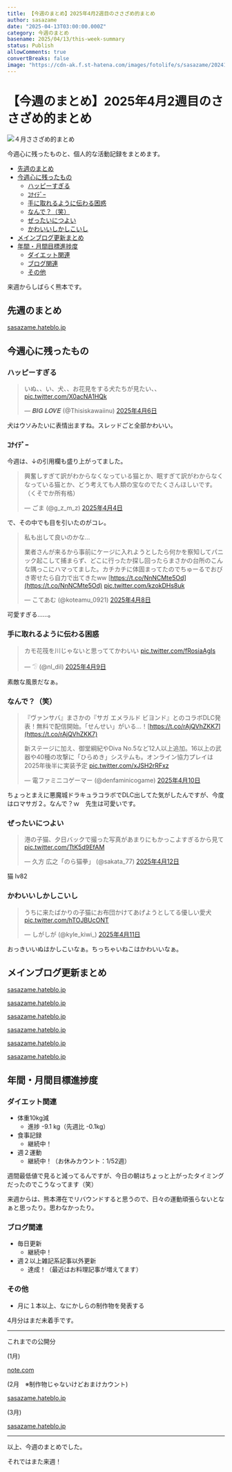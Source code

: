 ```yaml
---
title: 【今週のまとめ】2025年4月2週目のささざめ的まとめ
author: sasazame
date: "2025-04-13T03:00:00.000Z"
category: 今週のまとめ
basename: 2025/04/13/this-week-summary
status: Publish
allowComments: true
convertBreaks: false
image: "https://cdn-ak.f.st-hatena.com/images/fotolife/s/sasazame/20241121/20241121212809.png"
---
```

# 【今週のまとめ】2025年4月2週目のささざめ的まとめ

![４月ささざめ的まとめ](https://cdn-ak.f.st-hatena.com/images/fotolife/s/sasazame/20241121/20241121212809.png)

今週心に残ったものと、個人的な活動記録をまとめます。

<!-- Extended Body -->

-   [先週のまとめ](#先週のまとめ)
-   [今週心に残ったもの](#今週心に残ったもの)
    -   [ハッピーすぎる](#ハッピーすぎる)
    -   [ｺﾅｲﾃﾞｰ](#ｺﾅｲﾃﾞｰ)
    -   [手に取れるように伝わる困惑](#手に取れるように伝わる困惑)
    -   [なんで？（笑）](#なんで笑)
    -   [ぜったいにつよい](#ぜったいにつよい)
    -   [かわいいしかしこいし](#かわいいしかしこいし)
-   [メインブログ更新まとめ](#メインブログ更新まとめ)
-   [年間・月間目標進捗度](#年間月間目標進捗度)
    -   [ダイエット関連](#ダイエット関連)
    -   [ブログ関連](#ブログ関連)
    -   [その他](#その他)

来週からしばらく熊本です。

## 先週のまとめ

[sasazame.hateblo.jp](https://sasazame.hateblo.jp/entry/2025/04/06/163722)

## 今週心に残ったもの

### ハッピーすぎる

> いぬ、、い、犬、、お花見をする犬たちが見たい、、 [pic.twitter.com/X0acNA1HQk](https://t.co/X0acNA1HQk)
> 
> — 𝑩𝑰𝑮 𝑳𝑶𝑽𝑬 (@Thisiskawaiinu) [2025年4月6日](https://twitter.com/Thisiskawaiinu/status/1908784165765456272?ref_src=twsrc%5Etfw)

犬はウソみたいに表情出ますね。スレッドごと全部かわいい。

### ｺﾅｲﾃﾞｰ

今週は、↓の引用欄も盛り上がってました。

> 興奮しすぎて訳がわからなくなっている猫とか、眠すぎて訳がわからなくなっている猫とか、どう考えても人類の宝なのでたくさんほしいです。（くそでか所有格）
> 
> — ごま (@g\_z\_m\_z) [2025年4月4日](https://twitter.com/g_z_m_z/status/1908117195928010755?ref_src=twsrc%5Etfw)

で、その中でも目を引いたのがコレ。

> 私も出して良いのかな…  
>   
> 業者さんが来るから事前にケージに入れようとしたら何かを察知してパニック起こして捕まらず、どこに行ったか探し回ったらまさかの台所のこんな隅っこにハマってました。カチカチに体固まってたのでちゅーるでおびき寄せたら自力で出てきたww [https://t.co/NnNCMte5Od](https://t.co/NnNCMte5Od) [pic.twitter.com/kzokDHs8uk](https://t.co/kzokDHs8uk)
> 
> — こてあむ (@koteamu\_0921) [2025年4月8日](https://twitter.com/koteamu_0921/status/1909432368047571199?ref_src=twsrc%5Etfw)

可愛すぎる……。

### 手に取れるように伝わる困惑

> カモ花筏を川じゃないと思っててかわいい [pic.twitter.com/fRosiaAgIs](https://t.co/fRosiaAgIs)
> 
> — 𓅿 (@nl\_dil) [2025年4月9日](https://twitter.com/nl_dil/status/1909890756812120526?ref_src=twsrc%5Etfw)

素敵な風景だなぁ。

### なんで？（笑）

> 『ヴァンサバ』まさかの『サガ エメラルド ビヨンド』とのコラボDLC発表！無料で配信開始。「せんせい」がいる…！[https://t.co/rAjQVhZKK7](https://t.co/rAjQVhZKK7)  
>   
> 新ステージに加え、御堂綱紀やDiva No.5など12人以上追加。16以上の武器や40種の攻撃に「ひらめき」システムも。オンライン協力プレイは2025年後半に実装予定 [pic.twitter.com/xJSH2rRFxz](https://t.co/xJSH2rRFxz)
> 
> — 電ファミニコゲーマー (@denfaminicogame) [2025年4月10日](https://twitter.com/denfaminicogame/status/1910451968293953661?ref_src=twsrc%5Etfw)

ちょっとまえに悪魔城ドラキュラコラボでDLC出してた気がしたんですが、今度はロマサガ２。なんで？ｗ　先生は可愛いです。

### ぜったいにつよい

> 港の子猫、夕日バックで撮った写真があまりにもかっこよすぎるから見て [pic.twitter.com/TtK5d9EfAM](https://t.co/TtK5d9EfAM)
> 
> — 久方 広之「のら猫拳」 (@sakata\_77) [2025年4月12日](https://twitter.com/sakata_77/status/1910852356725501956?ref_src=twsrc%5Etfw)

猫 lv82

### かわいいしかしこいし

> うちに来たばかりの子猫にお布団かけてあげようとしてる優しい愛犬 [pic.twitter.com/hTOJBUcONT](https://t.co/hTOJBUcONT)
> 
> — しがしが (@kyle\_kiwi\_) [2025年4月11日](https://twitter.com/kyle_kiwi_/status/1910642190789075449?ref_src=twsrc%5Etfw)

おっきいいぬはかしこいなぁ。ちっちゃいねこはかわいいなぁ。

## メインブログ更新まとめ

[sasazame.hateblo.jp](https://sasazame.hateblo.jp/entry/2025/04/07/anime-summary-review)

[sasazame.hateblo.jp](https://sasazame.hateblo.jp/entry/2025/04/08/233735)

[sasazame.hateblo.jp](https://sasazame.hateblo.jp/entry/2025/04/09/why-i-write-blogs)

[sasazame.hateblo.jp](https://sasazame.hateblo.jp/entry/2025/04/10/diary)

[sasazame.hateblo.jp](https://sasazame.hateblo.jp/entry/2025/04/11/234722)

[sasazame.hateblo.jp](https://sasazame.hateblo.jp/entry/2025/04/12/234735)

  

## 年間・月間目標進捗度

### ダイエット関連

-   体重10kg減
    -   進捗 -9.1 kg（先週比 -0.1kg）
-   食事記録
    -   継続中！
-   週２運動
    -   継続中！（お休みカウント：1/52週）

週間最低値で見ると減ってるんですが、今日の朝はちょっと上がったタイミングだったのでこうなってます（笑）

来週からは、熊本滞在でリバウンドすると思うので、日々の運動頑張らないとなぁと思ったり。思わなかったり。

### ブログ関連

-   毎日更新
    -   継続中！
-   週２以上雑記系記事以外更新
    -   達成！（最近はお料理記事が増えてます）

### その他

-   月に１本以上、なにかしらの制作物を発表する

4月分はまだ未着手です。

* * *

これまでの公開分

(1月)

[note.com](https://note.com/sasazame/n/n9521dd5c5cb8)

(2月　※制作物じゃないけどおまけカウント)

[sasazame.hateblo.jp](https://sasazame.hateblo.jp/entry/2025/02/24/141222)

(3月)

[sasazame.hateblo.jp](https://sasazame.hateblo.jp/entry/2025/03/31/232454)

* * *

以上、今週のまとめでした。

それではまた来週！